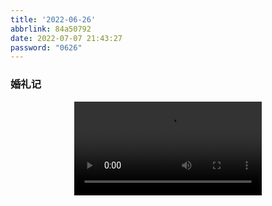 ```yaml
---
title: '2022-06-26'
abbrlink: 84a50792
date: 2022-07-07 21:43:27
password: "0626"
---
```

### 婚礼记

<video src="https://github.com/crab21/Images/tree/master/mv/2022.6.26%E7%8E%8B%E5%9F%B9%E6%BA%90%26%E6%A2%81%E5%87%A1%E6%99%A8%E5%A9%9A%E7%A4%BCMV.mp4" controls="controls" style="max-width: 100%; display: block; margin-left: auto; margin-right: auto;">
your browser does not support the video tag
</video>

